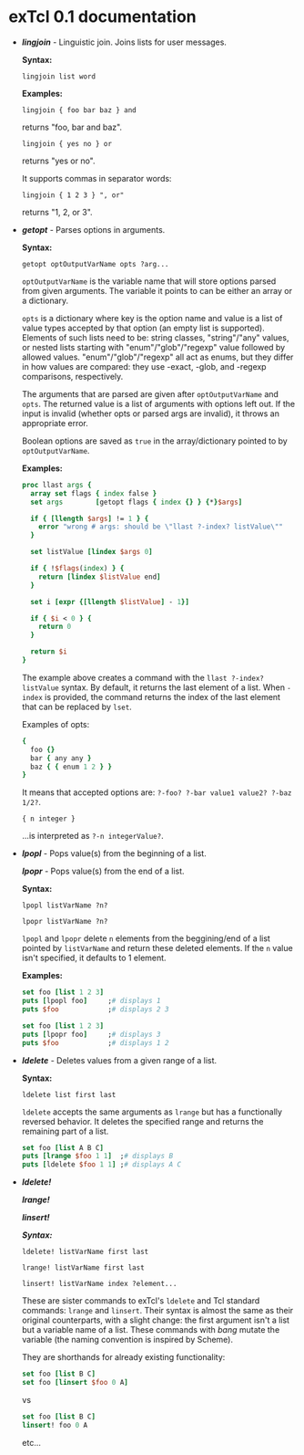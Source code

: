 # exTcl 0.1 documentation

- ***lingjoin*** - Linguistic join. Joins lists for user messages.

  **Syntax:**

  `lingjoin list word`

  **Examples:**

  `lingjoin { foo bar baz } and`

  returns "foo, bar and baz".

  `lingjoin { yes no } or`

  returns "yes or no".

  It supports commas in separator words:

  `lingjoin { 1 2 3 } ", or"`

  returns "1, 2, or 3".


- ***getopt*** - Parses options in arguments.

  **Syntax:**

  `getopt optOutputVarName opts ?arg...`

  `optOutputVarName` is the variable name that will store options parsed from given arguments. The variable it points to can be either an array or a dictionary.

  `opts` is a dictionary where key is the option name and value is a list of value types accepted by that option (an empty list is supported). Elements of such lists need to be: string classes, "string"/"any" values, or nested lists starting with "enum"/"glob"/"regexp" value followed by allowed values. "enum"/"glob"/"regexp" all act as enums, but they differ in how values are compared: they use -exact, -glob, and -regexp comparisons, respectively.

  The arguments that are parsed are given after `optOutputVarName` and `opts`.
  The returned value is a list of arguments with options left out.
  If the input is invalid (whether opts or parsed args are invalid), it throws an appropriate error.

  Boolean options are saved as `true` in the array/dictionary pointed to by `optOutputVarName`.

  **Examples:**

  ```Tcl
  proc llast args {
    array set flags { index false }
    set args        [getopt flags { index {} } {*}$args]

    if { [llength $args] != 1 } {
      error "wrong # args: should be \"llast ?-index? listValue\""
    }

    set listValue [lindex $args 0]

    if { !$flags(index) } {
      return [lindex $listValue end]
    }

    set i [expr {[llength $listValue] - 1}]

    if { $i < 0 } {
      return 0
    }

    return $i
  }
  ```

  The example above creates a command with the `llast ?-index? listValue` syntax. By default, it returns the last element of a list. When `-index` is provided, the command returns the index of the last element that can be replaced by `lset`.

  Examples of opts:
  ```Tcl
  {
    foo {}
    bar { any any }
    baz { { enum 1 2 } }
  }
  ```

  It means that accepted options are: `?-foo? ?-bar value1 value2? ?-baz 1/2?`.

  `{ n integer }`

  ...is interpreted as `?-n integerValue?`.


- ***lpopl*** - Pops value(s) from the beginning of a list.

  ***lpopr*** - Pops value(s) from the end of a list.

  **Syntax:**

  `lpopl listVarName ?n?`

  `lpopr listVarName ?n?`

  `lpopl` and `lpopr` delete `n` elements from the beggining/end of a list pointed by `listVarName` and return these deleted elements. If the `n` value isn't specified, it defaults to 1 element.

  **Examples:**

  ```Tcl
  set foo [list 1 2 3]
  puts [lpopl foo]     ;# displays 1
  puts $foo            ;# displays 2 3
  ```

  ```Tcl
  set foo [list 1 2 3]
  puts [lpopr foo]     ;# displays 3
  puts $foo            ;# displays 1 2
  ```


- ***ldelete*** - Deletes values from a given range of a list.

  **Syntax:**

  `ldelete list first last`

  `ldelete` accepts the same arguments as `lrange` but has a functionally reversed behavior. It deletes the specified range and returns the remaining part of a list.

  ```Tcl
  set foo [list A B C]
  puts [lrange $foo 1 1]  ;# displays B
  puts [ldelete $foo 1 1] ;# displays A C
  ```


- ***ldelete!***

  ***lrange!***

  ***linsert!***

  ***Syntax:***

  `ldelete! listVarName first last`

  `lrange! listVarName first last`

  `linsert! listVarName index ?element...`

  These are sister commands to exTcl's `ldelete` and Tcl standard commands: `lrange` and `linsert`. Their syntax is almost the same as their original counterparts, with a slight change: the first argument isn't a list but a variable name of a list. These commands with *bang* mutate the variable (the naming convention is inspired by Scheme).

  They are shorthands for already existing functionality:

  ```Tcl
  set foo [list B C]
  set foo [linsert $foo 0 A]
  ```

  vs

  ```Tcl
  set foo [list B C]
  linsert! foo 0 A
  ```

  etc...
